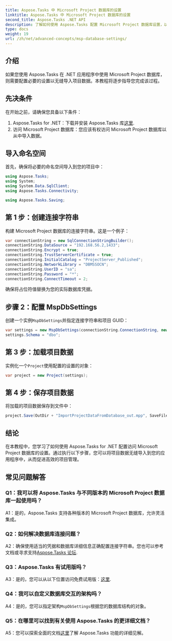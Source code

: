 ```yaml
---
title: Aspose.Tasks 中 Microsoft Project 数据库的设置
linktitle: Aspose.Tasks 中 Microsoft Project 数据库的设置
second_title: Aspose.Tasks .NET API
description: 了解如何使用 Aspose.Tasks 配置 Microsoft Project 数据库设置，以便无缝集成到 .NET 应用程序中。
type: docs
weight: 19
url: /zh/net/advanced-concepts/msp-database-settings/
---
```

## 介绍

如果您使用 Aspose.Tasks 在 .NET 应用程序中使用 Microsoft Project 数据库，则需要配置必要的设置以无缝导入项目数据。本教程将逐步指导您完成该过程。

## 先决条件

在开始之前，请确保您具备以下条件：

1.  Aspose.Tasks for .NET：下载并安装 Aspose.Tasks 库[这里](https://releases.aspose.com/tasks/net/).
2. 访问 Microsoft Project 数据库：您应该有权访问 Microsoft Project 数据库以从中导入数据。

## 导入命名空间

首先，确保将必要的命名空间导入到您的项目中：

```csharp
using Aspose.Tasks;
using System;
using System.Data.SqlClient;
using Aspose.Tasks.Connectivity;

using Aspose.Tasks.Saving;
```

## 第 1 步：创建连接字符串

构建 Microsoft Project 数据库的连接字符串。这是一个例子：

```csharp
var connectionString = new SqlConnectionStringBuilder();
connectionString.DataSource = "192.168.56.2,1433";
connectionString.Encrypt = true;
connectionString.TrustServerCertificate = true;
connectionString.InitialCatalog = "ProjectServer_Published";
connectionString.NetworkLibrary = "DBMSSOCN";
connectionString.UserID = "sa";
connectionString.Password = "*";
connectionString.ConnectTimeout = 2;
```

确保将占位符值替换为您的实际数据库凭据。

## 步骤 2：配置 MspDbSettings

创建一个实例`MspDbSettings`并指定连接字符串和项目 GUID：

```csharp
var settings = new MspDbSettings(connectionString.ConnectionString, new Guid("E6426C44-D6CB-4B9C-AF16-48910ACE0F54"));
settings.Schema = "dbo";
```

## 第 3 步：加载项目数据

实例化一个`Project`使用配置的设置的对象：

```csharp
var project = new Project(settings);
```

## 第 4 步：保存项目数据

将加载的项目数据保存到文件中：

```csharp
project.Save(OutDir + "ImportProjectDataFromDatabase_out.mpp", SaveFileFormat.Mpp);
```

## 结论

在本教程中，您学习了如何使用 Aspose.Tasks for .NET 配置访问 Microsoft Project 数据库的设置。通过执行以下步骤，您可以将项目数据无缝导入到您的应用程序中，从而促进高效的项目管理。

## 常见问题解答

### Q1：我可以将 Aspose.Tasks 与不同版本的 Microsoft Project 数据库一起使用吗？

A1：是的，Aspose.Tasks 支持各种版本的 Microsoft Project 数据库，允许灵活集成。

### Q2：如何解决数据库连接问题？

 A2：确保使用适当的凭据和数据库详细信息正确配置连接字符串。您也可以参考文档或寻求支持[Aspose.Tasks 论坛](https://forum.aspose.com/c/tasks/15).

### Q3：Aspose.Tasks 有试用版吗？

 A3：是的，您可以从以下位置访问免费试用版：[这里](https://releases.aspose.com/).

### Q4：我可以自定义数据库交互的架构吗？

 A4：是的，您可以指定架构`MspDbSettings`根据您的数据库结构的对象。

### Q5：在哪里可以找到有关使用 Aspose.Tasks 的更详细文档？

 A5：您可以探索全面的文档[这里](https://reference.aspose.com/tasks/net/)了解 Aspose.Tasks 功能的详细见解。